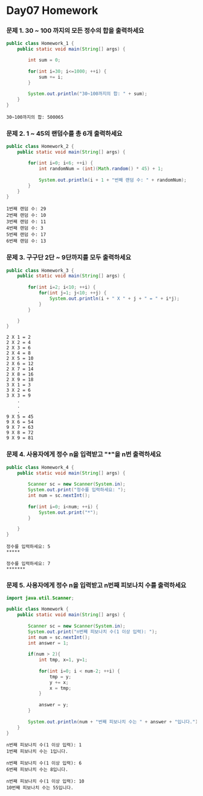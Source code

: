 # Day07 Homework  
### 문제 1. 30 ~ 100 까지의 모든 정수의 합을 출력하세요  
```java
public class Homework_1 {
	public static void main(String[] args) {

		int sum = 0;
		
		for(int i=30; i<=1000; ++i) {
			sum += i;
		}
		
		System.out.println("30~100까지의 합: " + sum);
	}
}
```
```
30~100까지의 합: 500065
```

### 문제 2. 1 ~ 45의 랜덤수를 총 6개 출력하세요
```java
public class Homework_2 {
	public static void main(String[] args) {

		for(int i=0; i<6; ++i) {
			int randomNum = (int)(Math.random() * 45) + 1;
			
			System.out.println(i + 1 + "번째 랜덤 수: " + randomNum);
		}
	}
}
```
```
1번째 랜덤 수: 29
2번째 랜덤 수: 10
3번째 랜덤 수: 11
4번째 랜덤 수: 3
5번째 랜덤 수: 17
6번째 랜덤 수: 13
```

### 문제 3. 구구단 2단 ~ 9단까지를 모두 출력하세요
```java
public class Homework_3 {
	public static void main(String[] args) {
		
		for(int i=2; i<10; ++i) {
			for(int j=1; j<10; ++j) {
				System.out.println(i + " X " + j + " = " + i*j);
			}
		}

	}
}
```
```
2 X 1 = 2
2 X 2 = 4
2 X 3 = 6
2 X 4 = 8
2 X 5 = 10
2 X 6 = 12
2 X 7 = 14
2 X 8 = 16
2 X 9 = 18
3 X 1 = 3
3 X 2 = 6
3 X 3 = 9
    .
    .
    .
9 X 5 = 45
9 X 6 = 54
9 X 7 = 63
9 X 8 = 72
9 X 9 = 81

```
### 문제 4. 사용자에게 정수 n을 입력받고 "*"을 n번 출력하세요
```java
public class Homework_4 {
	public static void main(String[] args) {
		
		Scanner sc = new Scanner(System.in);
		System.out.print("정수를 입력하세요: ");
		int num = sc.nextInt();
		
		for(int i=0; i<num; ++i) {
			System.out.print("*");
		}

	}
}

```
```
정수를 입력하세요: 5
*****

정수를 입력하세요: 7
*******
```
### 문제 5. 사용자에게 정수 n을 입력받고 n번째 피보나치 수를 출력하세요
```java
import java.util.Scanner;

public class Homework {
	public static void main(String[] args) {
		
		Scanner sc = new Scanner(System.in);
		System.out.print("n번째 피보나치 수(1 이상 입력): ");
		int num = sc.nextInt();
		int answer = 1;
		
		if(num > 2){
			int tmp, x=1, y=1;
			
			for(int i=0; i < num-2; ++i) {
				tmp = y;
				y += x;
				x = tmp;
			}
			
			answer = y;
		}
		
		System.out.println(num + "번째 피보나치 수는 " + answer + "입니다.");
	}
}
```
```
n번째 피보나치 수(1 이상 입력): 1
1번째 피보나치 수는 1입니다.

n번째 피보나치 수(1 이상 입력): 6
6번째 피보나치 수는 8입니다.

n번째 피보나치 수(1 이상 입력): 10
10번째 피보나치 수는 55입니다.
```
